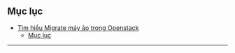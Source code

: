 <header>
<title>Tìm hiểu Migrate máy ảo trong Openstack</title>
</header>

## Mục lục
- [Tìm hiểu Migrate máy ảo trong Openstack](#tìm-hiểu-migrate-máy-ảo-trong-openstack)
  - [Mục lục](#mục-lục)

---------------------------